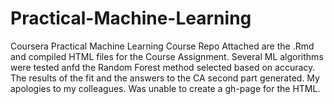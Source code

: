 # Practical-Machine-Learning
Coursera Practical Machine Learning Course Repo
Attached are the .Rmd and compiled HTML files for the Course Assignment.
Several ML algorithms were tested anfd the Random Forest method selected based on accuracy.
The results of the fit and the answers to the CA second part generated.
My apologies to my colleagues. Was unable to create a gh-page for the HTML.
